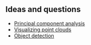 ## Ideas and questions
- [Principal component analysis](principal_component_analysis.md)
- [Visualizing point clouds](visualizing_pointclouds.md)
- [Object detection](object_detection/object_detection.md)